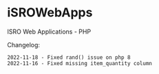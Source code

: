 # iSROWebApps
ISRO Web Applications - PHP

Changelog:
```
2022-11-18 - Fixed rand() issue on php 8
2022-11-16 - Fixed missing item_quantity column
```
